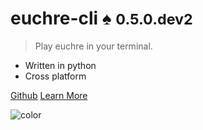 
# **euchre-cli** :spades: **<small>0.5.0.dev2</small>**

> Play euchre in your terminal.

- Written in python
- Cross platform

[Github](https://github.com/bradleycwojcik/euchre-cli)
[Learn More](#euchre-cli-spades)

![color](#B3C69F)
